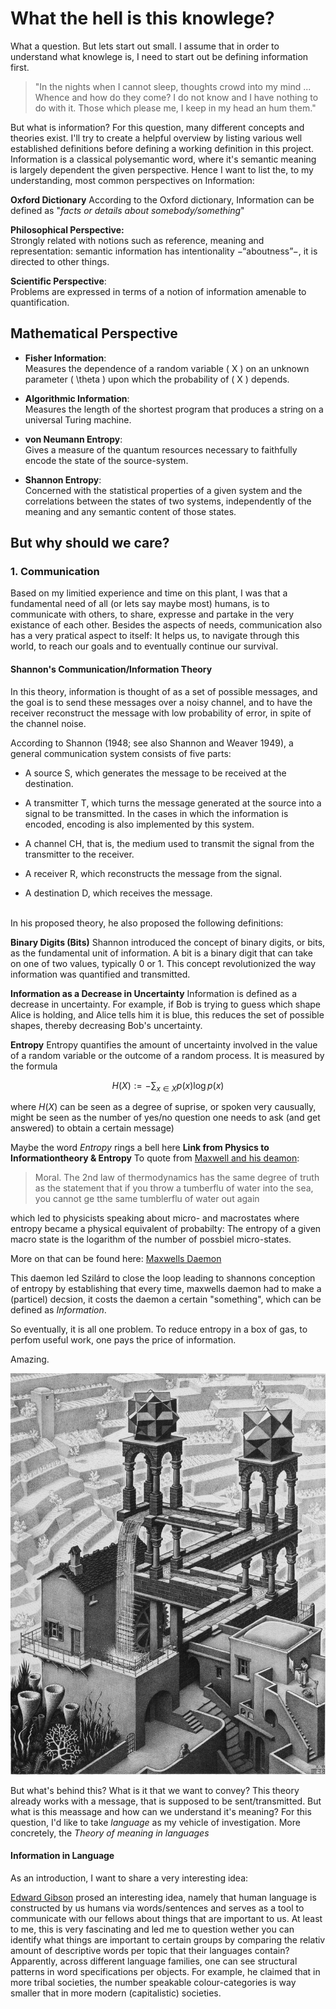 


# What the hell is this knowlege? 
What a question. But lets start out small. I assume that in order to understand what knowlege is, I need to start out be defining information first.

> "In the nights when I cannot sleep, thoughts crowd into my mind ...
> Whence and how do they come? I do not know and I have nothing to do with it. Those which please me, I keep in my head an hum them."



But what is information? For this question, many different concepts and theories exist. I'll try to create a helpful overview by listing various well established definitions before defining a working definition in this project.
Information is a classical polysemantic word, where it's semantic meaning is largely dependent the given perspective. 
Hence I want to list the, to my understanding, most common perspectives on Information:

**Oxford Dictionary**
According to the Oxford dictionary, Information can be defined as "*facts or details about somebody/something*"


**Philosophical Perspective:** <br>
Strongly related with notions such as reference, meaning and representation: semantic information has intentionality −“aboutness”−, it is directed to other things.


**Scientific Perspective**: <br>
Problems are expressed in terms of a notion of information amenable to quantification.

## Mathematical Perspective

- **Fisher Information**:  
    Measures the dependence of a random variable \( X \) on an unknown parameter \( \theta \) upon which the probability of \( X \) depends.

- **Algorithmic Information**:  
    Measures the length of the shortest program that produces a string on a universal Turing machine.

- **von Neumann Entropy**:  
    Gives a measure of the quantum resources necessary to faithfully encode the state of the source-system.

- **Shannon Entropy**:  
    Concerned with the statistical properties of a given system and the correlations between the states of two systems, independently of the meaning and any semantic content of those states.


## But why should we care?  


### 1. Communication
Based on my limitied experience and time on this plant, I was that a fundamental need of all (or lets say maybe most) humans, is to communicate with others, to share, expresse and partake in the very existance of each other.
Besides the aspects of needs, communication also has a very pratical aspect to itself: It helps us, to navigate through this world, to reach our goals and to eventually continue our survival. 

#### Shannon's Communication/Information Theory
In this theory, information is thought of as a set of possible messages, and the goal is to send these messages over a noisy channel, 
and to have the receiver reconstruct the message with low probability of error, in spite of the channel noise.

According to Shannon (1948; see also Shannon and Weaver 1949), a general
communication system consists of five parts:

- A source S, which generates the message to be received at the destination.

- A transmitter T, which turns the message generated at the source into a signal to be transmitted. In the cases in which the information is encoded, encoding is also implemented by this system.

-  A channel CH, that is, the medium used to transmit the signal from the transmitter to the
receiver.

- A receiver R, which reconstructs the message from the signal.

- A destination D, which receives the message. 
<br><br>


In his proposed theory, he also proposed the following definitions: 


**Binary Digits (Bits)**
Shannon introduced the concept of binary digits, or bits, as the fundamental unit of information. 
A bit is a binary digit that can take on one of two values, typically 0 or 1. This concept revolutionized the way information was quantified and transmitted.


**Information as a Decrease in Uncertainty**
Information is defined as a decrease in uncertainty. For example, if Bob is trying to guess which shape Alice is holding, and Alice tells him it is blue, this reduces the set of possible shapes, thereby decreasing Bob's uncertainty.

**Entropy**
Entropy quantifies the amount of uncertainty involved in the value of a random variable or the outcome of a random process. It is measured by the formula

$$H(X) := -\sum_{x \in X} p(x) \log p(x)$$


where $H(X)$ can be seen as a degree of suprise, or spoken very causually, might be seen as the number of yes/no question one needs to ask (and get answered) to obtain a certain message)

Maybe the word *Entropy* rings a bell here
**Link from Physics to Informationtheory & Entropy**
To quote from [Maxwell and his deamon](https://www.ias.ac.in/public/Volumes/reso/015/06/0548-0560.pdf):

> Moral. The 2nd law of thermodynamics has the same degree of truth as the statement that if you throw a tumberflu of water into the sea, you cannot ge tthe same tumblerflu of water out again


which led to physicists speaking about micro- and macrostates where entropy became a physical equivalent of probabilty: The entropy of a given macro state is the logarithm of the number of possbiel micro-states.

More on that can be found here: [Maxwells Daemon](https://www.spektrum.de/lexikon/physik/maxwellscher-daemon/9530)

This daemon led Szilárd to close the loop leading to shannons conception of entropy by establishing that every time, maxwells daemon had to make a (particel) decsion, it costs the daemon a certain "something", which can be defined as *Information*.

So eventually, it is all one problem. 
To reduce entropy in a box of gas, to perfom useful work, one pays the price of information.


Amazing.


<img src="../assets/images/escher_1.jpeg" alt="Alt text">




But what's behind this? What is it that we want to convey?
This theory already works with a message, that is supposed to be sent/transmitted. But what is this meassage and how can we understand it's meaning? 
For this question, I'd like to take *language* as my vehicle of investigation. More concretely, the *Theory of meaning in languages*

#### Information in Language
As an introduction, I want to share a very interesting idea: 

 [Edward Gibson](https://bcs.mit.edu/directory/edward-gibson) prosed an interesting idea, namely that human language is constructed by us humans via words/sentences and serves as a tool to communicate with our fellows about things that are important to us. At least to me, this is very fascinating and led me to question wether you can identify what things are important to certain groups by comparing the relativ amount of descriptive words per topic that their languages contain? 
Apparently, across different language families, one can see structural patterns in word specifications per objects. For example, he claimed that in more tribal societies, the number speakable colour-categories is way smaller that in more modern (capitalistic) societies.

